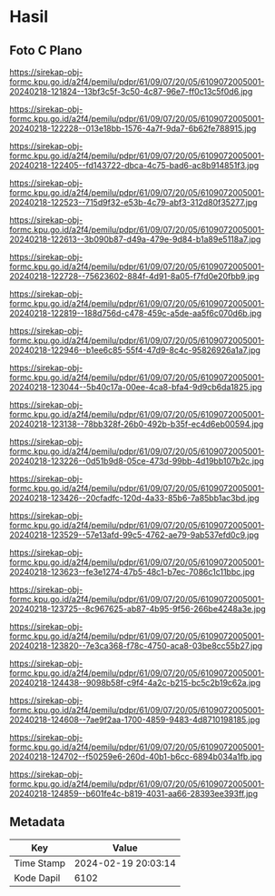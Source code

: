 # Hasil

## Foto C Plano

https://sirekap-obj-formc.kpu.go.id/a2f4/pemilu/pdpr/61/09/07/20/05/6109072005001-20240218-121824--13bf3c5f-3c50-4c87-96e7-ff0c13c5f0d6.jpg

https://sirekap-obj-formc.kpu.go.id/a2f4/pemilu/pdpr/61/09/07/20/05/6109072005001-20240218-122228--013e18bb-1576-4a7f-9da7-6b62fe788915.jpg

https://sirekap-obj-formc.kpu.go.id/a2f4/pemilu/pdpr/61/09/07/20/05/6109072005001-20240218-122405--fd143722-dbca-4c75-bad6-ac8b914851f3.jpg

https://sirekap-obj-formc.kpu.go.id/a2f4/pemilu/pdpr/61/09/07/20/05/6109072005001-20240218-122523--715d9f32-e53b-4c79-abf3-312d80f35277.jpg

https://sirekap-obj-formc.kpu.go.id/a2f4/pemilu/pdpr/61/09/07/20/05/6109072005001-20240218-122613--3b090b87-d49a-479e-9d84-b1a89e5118a7.jpg

https://sirekap-obj-formc.kpu.go.id/a2f4/pemilu/pdpr/61/09/07/20/05/6109072005001-20240218-122728--75623602-884f-4d91-8a05-f7fd0e20fbb9.jpg

https://sirekap-obj-formc.kpu.go.id/a2f4/pemilu/pdpr/61/09/07/20/05/6109072005001-20240218-122819--188d756d-c478-459c-a5de-aa5f6c070d6b.jpg

https://sirekap-obj-formc.kpu.go.id/a2f4/pemilu/pdpr/61/09/07/20/05/6109072005001-20240218-122946--b1ee6c85-55f4-47d9-8c4c-95826926a1a7.jpg

https://sirekap-obj-formc.kpu.go.id/a2f4/pemilu/pdpr/61/09/07/20/05/6109072005001-20240218-123044--5b40c17a-00ee-4ca8-bfa4-9d9cb6da1825.jpg

https://sirekap-obj-formc.kpu.go.id/a2f4/pemilu/pdpr/61/09/07/20/05/6109072005001-20240218-123138--78bb328f-26b0-492b-b35f-ec4d6eb00594.jpg

https://sirekap-obj-formc.kpu.go.id/a2f4/pemilu/pdpr/61/09/07/20/05/6109072005001-20240218-123226--0d51b9d8-05ce-473d-99bb-4d19bb107b2c.jpg

https://sirekap-obj-formc.kpu.go.id/a2f4/pemilu/pdpr/61/09/07/20/05/6109072005001-20240218-123426--20cfadfc-120d-4a33-85b6-7a85bb1ac3bd.jpg

https://sirekap-obj-formc.kpu.go.id/a2f4/pemilu/pdpr/61/09/07/20/05/6109072005001-20240218-123529--57e13afd-99c5-4762-ae79-9ab537efd0c9.jpg

https://sirekap-obj-formc.kpu.go.id/a2f4/pemilu/pdpr/61/09/07/20/05/6109072005001-20240218-123623--fe3e1274-47b5-48c1-b7ec-7086c1c11bbc.jpg

https://sirekap-obj-formc.kpu.go.id/a2f4/pemilu/pdpr/61/09/07/20/05/6109072005001-20240218-123725--8c967625-ab87-4b95-9f56-266be4248a3e.jpg

https://sirekap-obj-formc.kpu.go.id/a2f4/pemilu/pdpr/61/09/07/20/05/6109072005001-20240218-123820--7e3ca368-f78c-4750-aca8-03be8cc55b27.jpg

https://sirekap-obj-formc.kpu.go.id/a2f4/pemilu/pdpr/61/09/07/20/05/6109072005001-20240218-124438--9098b58f-c9f4-4a2c-b215-bc5c2b19c62a.jpg

https://sirekap-obj-formc.kpu.go.id/a2f4/pemilu/pdpr/61/09/07/20/05/6109072005001-20240218-124608--7ae9f2aa-1700-4859-9483-4d8710198185.jpg

https://sirekap-obj-formc.kpu.go.id/a2f4/pemilu/pdpr/61/09/07/20/05/6109072005001-20240218-124702--f50259e6-260d-40b1-b6cc-6894b034a1fb.jpg

https://sirekap-obj-formc.kpu.go.id/a2f4/pemilu/pdpr/61/09/07/20/05/6109072005001-20240218-124859--b601fe4c-b819-4031-aa66-28393ee393ff.jpg


## Metadata

| Key        | Value               |
| ---------- | ------------------- |
| Time Stamp | 2024-02-19 20:03:14 |
| Kode Dapil | 6102                |



